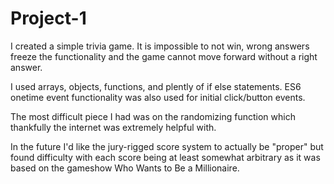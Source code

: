 # Project-1

I created a simple trivia game. It is impossible to not win, wrong answers freeze the functionality and the game cannot move forward without a right answer.

I used arrays, objects, functions, and plently of if else statements. ES6 onetime event functionality was also used for initial click/button events.

The most difficult piece I had was on the randomizing function which thankfully the internet was extremely helpful with.

In the future I'd like the jury-rigged score system to actually be "proper" but found difficulty with each score being at least somewhat arbitrary as it was based on the gameshow Who Wants to Be a Millionaire. 